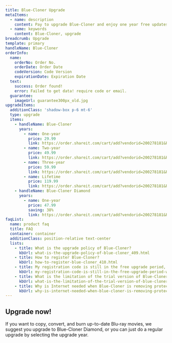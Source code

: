 ```yaml
---
title: Blue-Cloner Upgrade
metaItems:
  - name: description
    content: Pay to upgrade Blue-Cloner and enjoy one year free updates.
  - name: keywords
    content: Blue-Cloner, upgrade
breadcrumb: Upgrade
template: primary 
handleName: Blue-Cloner 
orderInfo:
  name:
    orderNo: Order No.
    orderDate: Order Date
    codeVersion: Code Version
    expirationDate: Expiration Date
  text:  
    success: Order found!
    error: Failed to get data! require code or email.
  guarantee:
    imageUrl: guarantee300px_old.jpg
upgradeItems:
  additionClass: 'shadow-box p-6 mt-6'
  type: upgrade
  items:
    - handleName: Blue-Cloner
      years:
        - name: One-year
          price: 29.99
          link: https://order.shareit.com/cart/add?vendorid=200278181&PRODUCT[300900217]=1&ADD[300900217][ADDITIONAL1]=      
        - name: Two-year
          price: 49.99
          link: https://order.shareit.com/cart/add?vendorid=200278181&PRODUCT[300900299]=1&ADD[300900299][ADDITIONAL1]=   
        - name: Three-year
          price: 59.99
          link: https://order.shareit.com/cart/add?vendorid=200278181&PRODUCT[300900300]=1&ADD[300900300][ADDITIONAL1]=     
        - name: Lifetime
          price: 119.99
          link: https://order.shareit.com/cart/add?vendorid=200278181&PRODUCT[300900304]=1&ADD[300900304][ADDITIONAL1]=  
    - handleName: Blue-Cloner Diamond
      years:
        - name: One-year
          price: 47.99
          saving: 38%
          link: https://order.shareit.com/cart/add?vendorid=200278181&PRODUCT[300863424]=1&COUPON1=40OFF&cartcoupon=false
faqList:
  name: product faq
  title: FAQ
  container: container
  additionClass: position-relative text-center
  lists:
    - title: What is the upgrade policy of Blue-Cloner?
      kbUrl: what-is-the-upgrade-policy-of-blue-cloner_409.html
    - title: How to register Blue-Cloner?
      kbUrl: how-to-register-blue-cloner_410.html
    - title: My registration code is still in the free upgrade period, why did your system want to charge me again?
      kbUrl: my-registration-code-is-still-in-the-free-upgrade-period-why-did-your-system-want-to-charge-me-again_421.html
    - title: What is the limitation of the trial version of Blue-Cloner?
      kbUrl: what-is-the-limitation-of-the-trial-version-of-blue-cloner_411.html 
    - title: Why is Internet needed when Blue-Cloner is removing protections?
      kbUrl: why-is-internet-needed-when-blue-cloner-is-removing-protections_402.html
---
```


## Upgrade now! 

If you want to copy, convert, and burn up-to-date Blu-ray movies, we suggest you upgrade to Blue-Cloner Diamond, or you can just do a regular upgrade by selecting the upgrade year.